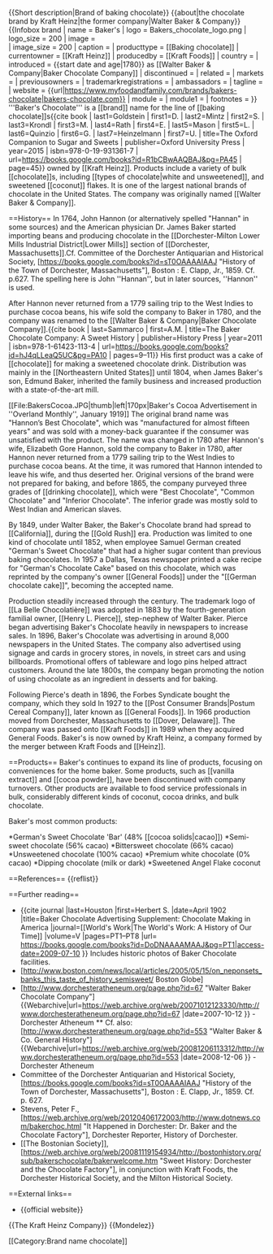 {{Short description|Brand of baking chocolate}}
{{about|the chocolate brand by Kraft Heinz|the former company|Walter Baker & Company}}
{{Infobox brand
| name           = Baker's
| logo           = Bakers_chocolate_logo.png
| logo_size   = 200
| image          =  
| image_size   = 200
| caption        = 
| producttype    = [[Baking chocolate]]
| currentowner   = [[Kraft Heinz]]
| producedby     = [[Kraft Foods]]
| country        = <!-- or: origin -->
| introduced     = {{start date and age|1780}} as [[Walter Baker & Company|Baker Chocolate Company]]
| discontinued   = 
| related        = 
| markets        = 
| previousowners = 
| trademarkregistrations = 
| ambassadors    = 
| tagline        = 
| website        = {{url|https://www.myfoodandfamily.com/brands/bakers-chocolate|bakers-chocolate.com}}
| module         = <!-- or: misc -->
| module1        = <!-- or: misc1 -->
| footnotes     =
}}
'''Baker's Chocolate''' is a [[brand]] name for the line of [[baking chocolate]]s<ref name="Goldstein Mintz Krondl Rath 2015 p. 45">{{cite book | last1=Goldstein | first1=D. | last2=Mintz | first2=S. | last3=Krondl | first3=M. | last4=Rath | first4=E. | last5=Mason | first5=L. | last6=Quinzio | first6=G. | last7=Heinzelmann | first7=U. | title=The Oxford Companion to Sugar and Sweets | publisher=Oxford University Press | year=2015 | isbn=978-0-19-931361-7 | url=https://books.google.com/books?id=R1bCBwAAQBAJ&pg=PA45 | page=45}}</ref> owned by [[Kraft Heinz]]. Products include a variety of bulk [[chocolate]]s, including [[types of chocolate|white and unsweetened]], and sweetened [[coconut]] flakes. It is one of the largest national brands of chocolate in the United States. The company was originally named [[Walter Baker & Company]].

==History==
In 1764, John Hannon (or alternatively spelled "Hannan" in some sources) and the American physician Dr. James Baker started importing beans and producing chocolate in the [[Dorchester-Milton Lower Mills Industrial District|Lower Mills]] section of [[Dorchester, Massachusetts]].<ref>Cf. Committee of the Dorchester Antiquarian and Historical Society, [https://books.google.com/books?id=sT0OAAAAIAAJ "History of the Town of Dorchester, Massachusetts"], Boston : E. Clapp, Jr., 1859. Cf. p.627. The spelling here is John ''Hannan'', but in later sources, ''Hannon'' is used.</ref>

After Hannon never returned from a 1779 sailing trip to the West Indies to purchase cocoa beans, his wife sold the company to Baker in 1780, and the company was renamed to the [[Walter Baker & Company|Baker Chocolate Company]].<ref name="Sammarco 2011 p. 9">{{cite book | last=Sammarco | first=A.M. | title=The Baker Chocolate Company: A Sweet History | publisher=History Press | year=2011 | isbn=978-1-61423-113-4 | url=https://books.google.com/books?id=hJ4qLLeaQ5UC&pg=PA10 | pages=9–11}}</ref>  His first product was a cake of [[chocolate]] for making a sweetened chocolate drink. Distribution was mainly in the [[Northeastern United States]] until 1804, when James Baker's son, Edmund Baker, inherited the family business and increased production with a state-of-the-art mill.

[[File:BakersCocoa.JPG|thumb|left|170px|Baker's Cocoa Advertisement in ''Overland Monthly'', January 1919]]
The original brand name was "Hannon’s Best Chocolate", which was "manufactured for almost fifteen years" and was sold with a money-back guarantee if the consumer was unsatisfied with the product.<ref name="Sammarco 2011 p. 9"/> The name was changed in 1780 after Hannon's wife, Elizabeth Gore Hannon, sold the company to Baker in 1780, after Hannon never returned from a 1779 sailing trip to the West Indies to purchase cocoa beans.<ref name="Sammarco 2011 p. 9"/> At the time, it was rumored that Hannon intended to leave his wife, and thus deserted her.<ref name="Sammarco 2011 p. 9"/>  Original versions of the brand were not prepared for baking, and before 1865, the company purveyed three grades of [[drinking chocolate]], which were "Best Chocolate", "Common Chocolate" and "Inferior Chocolate".<ref name="Goldstein Mintz Krondl Rath 2015 p. 45"/> The inferior grade was mostly sold to West Indian and American slaves.<ref name="Goldstein Mintz Krondl Rath 2015 p. 45"/>

By 1849, under Walter Baker, the Baker's Chocolate brand had spread to [[California]], during the [[Gold Rush]] era. Production was limited to one kind of chocolate until 1852, when employee Samuel German created "German's Sweet Chocolate" that had a higher sugar content than previous baking chocolates.  In 1957 a Dallas, Texas newspaper printed a cake recipe for "German's Chocolate Cake" based on this chocolate, which was reprinted by the company's owner [[General Foods]] under the "[[German chocolate cake]]", becoming the accepted name.

Production steadily increased through the century. The trademark logo of [[La Belle Chocolatière]] was adopted in 1883 by the fourth-generation familial owner, [[Henry L. Pierce]], step-nephew of Walter Baker. Pierce began advertising Baker's Chocolate heavily in newspapers to increase sales.<ref name="Goldstein Mintz Krondl Rath 2015 p. 45"/> In 1896, Baker's Chocolate was advertising in around 8,000 newspapers in the United States.<ref name="Goldstein Mintz Krondl Rath 2015 p. 45"/> The company also advertised using signage and cards in grocery stores, in novels, in street cars and using billboards.<ref name="Goldstein Mintz Krondl Rath 2015 p. 45"/> Promotional offers of tableware and logo pins helped attract customers. Around the late 1800s, the company began promoting the notion of using chocolate as an ingredient in desserts and for baking.<ref name="Goldstein Mintz Krondl Rath 2015 p. 45"/>

Following Pierce's death in 1896, the Forbes Syndicate bought the company, which they sold  In 1927 to the [[Post Consumer Brands|Postum Cereal Company]], later known as [[General Foods]].  In 1966 production moved from Dorchester, Massachusetts to [[Dover, Delaware]].  The company was passed onto [[Kraft Foods]] in 1989 when they acquired General Foods. Baker's is now owned by Kraft Heinz, a company formed by the merger between Kraft Foods and [[Heinz]].

==Products==
Baker's continues to expand its line of products, focusing on conveniences for the home baker. Some products, such as [[vanilla extract]] and [[cocoa powder]], have been discontinued with company turnovers. Other products are available to food service professionals in bulk, considerably different kinds of coconut, cocoa drinks, and bulk chocolate.

Baker's most common products:

*German's Sweet Chocolate 'Bar' (48% [[cocoa solids|cacao]])
*Semi-sweet chocolate (56% cacao)
*Bittersweet chocolate (66% cacao)
*Unsweetened chocolate (100% cacao)
*Premium white chocolate (0% cacao)
*Dipping chocolate (milk or dark)
*Sweetened Angel Flake coconut

==References==
{{reflist}}

==Further reading==
* {{cite journal |last=Houston |first=Herbert S. |date=April 1902 |title=Baker Chocolate Advertising Supplement: Chocolate Making in America |journal=[[World's Work|The World's Work: A History of Our Time]] |volume=V |pages=PT1–PT8 |url= https://books.google.com/books?id=DoDNAAAAMAAJ&pg=PT1|access-date=2009-07-10 }}  Includes historic photos of Baker Chocolate facilities.
* [http://www.boston.com/news/local/articles/2005/05/15/on_neponsets_banks_this_taste_of_history_semisweet/ Boston Globe]
* [http://www.dorchesteratheneum.org/page.php?id=67 "Walter Baker Chocolate Company"] {{Webarchive|url=https://web.archive.org/web/20071012123330/http://www.dorchesteratheneum.org/page.php?id=67 |date=2007-10-12 }} - Dorchester Atheneum
** Cf. also: [http://www.dorchesteratheneum.org/page.php?id=553 "Walter Baker & Co. General History"] {{Webarchive|url=https://web.archive.org/web/20081206113312/http://www.dorchesteratheneum.org/page.php?id=553 |date=2008-12-06 }} - Dorchester Atheneum
* Committee of the Dorchester Antiquarian and Historical Society, [https://books.google.com/books?id=sT0OAAAAIAAJ "History of the Town of Dorchester, Massachusetts"], Boston : E. Clapp, Jr., 1859. Cf. p.&nbsp;627.
* Stevens, Peter F., [https://web.archive.org/web/20120406172003/http://www.dotnews.com/bakerchoc.html "It Happened in Dorchester: Dr. Baker and the Chocolate Factory"], Dorchester Reporter, History of Dorchester.
* [[The Bostonian Society]], [https://web.archive.org/web/20081119154934/http://bostonhistory.org/sub/bakerschocolate/bakerwelcome.htm "Sweet History: Dorchester and the Chocolate Factory"], in conjunction with Kraft Foods, the Dorchester Historical Society, and the Milton Historical Society.

==External links==
* {{official website}}

{{The Kraft Heinz Company}}
{{Mondelez}}

[[Category:Brand name chocolate]]